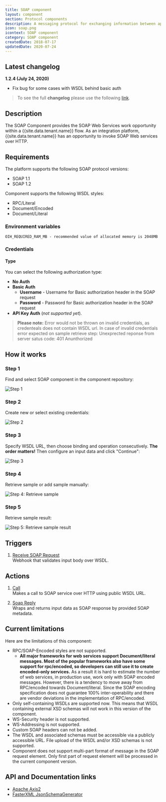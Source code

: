 ```yaml
---
title: SOAP component
layout: component
section: Protocol components
description: A messaging protocol for exchanging information between applications running on different OS.
icon: soap.png
icontext: SOAP component
category: SOAP component
createdDate: 2018-07-17
updatedDate: 2020-07-24
---
```


## Latest changelog

**1.2.4 (July 24, 2020)**

* Fix bug for some cases with WSDL behind basic auth  

> To see the full **changelog** please use the following [link](/components/soap/changelog).

## Description

The SOAP Component provides the SOAP Web Services work opportunity within a
{{site.data.tenant.name}} flow. As an integration platform, {{site.data.tenant.name}} has an opportunity to
invoke SOAP Web services over HTTP.

## Requirements

The platform supports the following SOAP protocol versions:
*   SOAP 1.1
*   SOAP 1.2

Component supports the following WSDL styles:

*   RPC/Literal
*   Document/Encoded
*   Document/Literal

### Environment variables

`OIH_REQUIRED_RAM_MB - recommended value of allocated memory is 2048MB `

### Credentials

#### Type

You can select the following authorization type:

*   **No Auth**
*   **Basic Auth**
    *   **Username** - Username for Basic authorization header in the SOAP request
    *   **Password** - Password for Basic authorization header in the SOAP request
*   **API Key Auth** (*not supported yet*).


>**Please note:** Error would not be thrown on invalid credentials, as credenteals does not contain WSDL url.
In case of invalid credentials error expected on sample retrieve step: Unexprected reponse from server satus code: 401 Anunthorized

## How it works

### Step 1

Find and select SOAP component in the component repository:

![Step 1](img/step_1.png)

### Step 2

Create new or select existing credentials:

![Step 2](img/step_2.png)

### Step 3

Specify WSDL URL, then choose binding and operation consecutively. **The order matters!** Then configure an input data and click "Continue":

![Step 3](img/step_3.png)

### Step 4

Retrieve sample or add sample manually:

![Step 4: Retrieve sample](img/step_4.png)

### Step 5

Retrieve sample result:

![Step 5: Retrieve sample result](img/step_5.png)

## Triggers

  1. [Receive SOAP Request](/components/soap/triggers#receive-soap-request)                                                 
  Webhook that validates input body over WSDL.

## Actions

  1. [Call](/components/soap/actions#call)                                                                                    
  Makes a call to SOAP service over HTTP using public WSDL URL.

  2. [Soap Reply](/components/soap/actions#soap-reply)                                                                        
  Wraps and returns input data as SOAP response by provided SOAP metadata.

## Current limitations

Here are the limitations of this component:

*   RPC/SOAP-Encoded styles are not supported.
    *   **All major frameworks for web services support Document/literal messages. Most of the popular frameworks also have some support for rpc/encoded, so developers can still use it to create encoded-only services.** As a result it is hard to estimate the number of web services, in production use, work only with SOAP encoded messages. However, there is a tendency to move away from RPC/encoded towards Document/literal. Since the SOAP encoding specification does not guarantee 100% inter-operability and there are vendor deviations in the implementation of RPC/encoded.
*  Only self-containing WSDLs are supported now. This means that WSDL containing external XSD schemas will not work in this version of the component.
*  WS-Security header is not supported.
*  WS-Addressing is not supported.
*  Custom SOAP headers can not be added.
*  The WSDL and associated schemas must be accessible via a publicly accessible URL. File upload of the WSDL and/or XSD schemas is not supported.
*  Component does not support multi-part format of message in the SOAP request element. Only first part of request element will be processed in the current component version.

## API and Documentation links

*   [Apache Axis2](http://axis.apache.org/axis2/java/core/)
*   [FasterXML JsonSchemaGenerator](https://github.com/FasterXML/jackson-module-jsonSchema)
